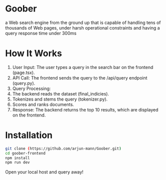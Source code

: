 # Goober
a Web search engine from the ground up that is capable of handling tens of thousands of Web pages, under harsh operational constraints and having a query response time under 300ms 

# How It Works
1. User Input: The user types a query in the search bar on the frontend (page.tsx).
2. API Call: The frontend sends the query to the /api/query endpoint (query.py).
3. Query Processing:
4. The backend reads the dataset (final_indicies).
5. Tokenizes and stems the query (tokenizer.py).
6. Scores and ranks documents.
7. Response: The backend returns the top 10 results, which are displayed on the frontend.

# Installation
```bash
git clone (https://github.com/arjun-mann/Goober.git)
cd goober-frontend
npm install
npm run dev
```
Open your local host and query away!
